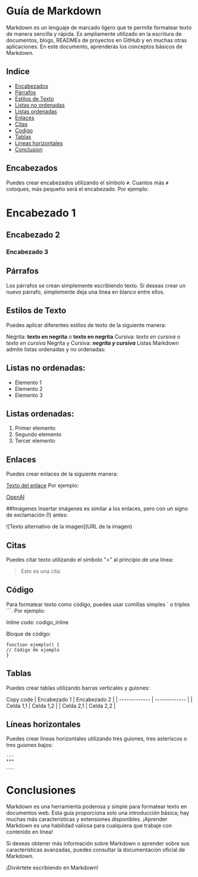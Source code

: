 # Guía de Markdown

Markdown es un lenguaje de marcado ligero que te permite formatear texto de manera sencilla y rápida. Es ampliamente utilizado en la escritura de documentos, blogs, READMEs de proyectos en GitHub y en muchas otras aplicaciones. En este documento, aprenderás los conceptos básicos de Markdown.

## Indice
- [Encabezados](#encabezados)
- [Párrafos](#párrafos)
- [Estilos de Texto](#estilos-de-texto)
- [Listas no ordenadas](#listas-no-ordenadas)
- [Listas ordenadas](#listas-ordenadas)
- [Enlaces](#enlaces)
- [Citas](#citas)
- [Codigo](#código)
- [Tablas](#tablas)
- [Lineas horizontales](#líneas-horizontales)
- [Conclusion](#conclusiones)

## Encabezados

Puedes crear encabezados utilizando el símbolo `#`. Cuantos más `#` coloques, más pequeño será el encabezado. Por ejemplo:


# Encabezado 1
## Encabezado 2
### Encabezado 3

## Párrafos
Los párrafos se crean simplemente escribiendo texto. Si deseas crear un nuevo párrafo, simplemente deja una línea en blanco entre ellos.

## Estilos de Texto
Puedes aplicar diferentes estilos de texto de la siguiente manera:

Negrita: **texto en negrita** o __texto en negrita__
Cursiva: *texto en cursiva* o _texto en cursiva_
Negrita y Cursiva: ***negrita y cursiva***
Listas
Markdown admite listas ordenadas y no ordenadas:

## Listas no ordenadas:

- Elemento 1
- Elemento 2
- Elemento 3

## Listas ordenadas:

1. Primer elemento
2. Segundo elemento
3. Tercer elemento

## Enlaces
Puedes crear enlaces de la siguiente manera:

[Texto del enlace](URL)
Por ejemplo:

[OpenAI](https://www.openai.com)

##Imágenes
Insertar imágenes es similar a los enlaces, pero con un signo de exclamación (!) antes:

![Texto alternativo de la imagen](URL de la imagen)

## Citas
Puedes citar texto utilizando el símbolo ">" al principio de una línea:

> Esto es una cita.
## Código
Para formatear texto como código, puedes usar comillas simples ` o triples ```. Por ejemplo:

Inline code: codigo_inline

Bloque de código:

```
function ejemplo() {
// Código de ejemplo
}
```

## Tablas
Puedes crear tablas utilizando barras verticales y guiones:


Copy code
| Encabezado 1 | Encabezado 2 |
| ------------- | ------------- |
| Celda 1,1 | Celda 1,2 |
| Celda 2,1 | Celda 2,2 |

## Líneas horizontales
Puedes crear líneas horizontales utilizando tres guiones, tres asteriscos o tres guiones bajos:

```
---
***
___
```

# Conclusiones
Markdown es una herramienta poderosa y simple para formatear texto en documentos web. Esta guía proporciona solo una introducción básica; hay muchas más características y extensiones disponibles. ¡Aprender Markdown es una habilidad valiosa para cualquiera que trabaje con contenido en línea!

Si deseas obtener más información sobre Markdown o aprender sobre sus características avanzadas, puedes consultar la documentación oficial de Markdown.

¡Diviértete escribiendo en Markdown!